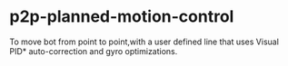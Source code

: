 # p2p-planned-motion-control
To move bot from point to point,with a user defined line that uses Visual PID* auto-correction and gyro optimizations.
